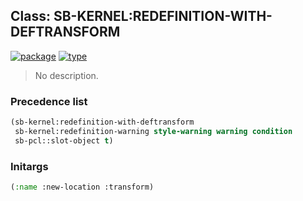 ## Class: SB-KERNEL:REDEFINITION-WITH-DEFTRANSFORM
[![package](https://img.shields.io/badge/Package-SB--KERNEL-5f9ea0.svg?style=social&colorA=999999)](../) [![type](https://img.shields.io/badge/Type-Class-5f9ea0.svg?style=social&colorA=999999)](../#class) 

> No description.

### Precedence list
```cl
(sb-kernel:redefinition-with-deftransform
 sb-kernel:redefinition-warning style-warning warning condition
 sb-pcl::slot-object t)
```
### Initargs
```cl
(:name :new-location :transform)
```
